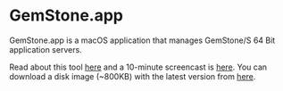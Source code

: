 GemStone.app
====

GemStone.app is a macOS application that manages GemStone/S 64 Bit application servers. 

Read about this tool [here](https://programminggems.wordpress.com/2013/09/25/gemstone-on-the-macintosh/) and a 10-minute screencast is [here](https://www.youtube.com/watch?v=6Oz4RLcEWXs). You can download a disk image (~800KB) with the latest version from [here](https://github.com/jgfoster/GemStoneApp/raw/master/GemStoneApp.dmg).
